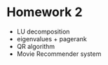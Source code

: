 # Homework 2

* LU decomposition
* eigenvalues + pagerank
* QR algorithm
* Movie Recommender system
